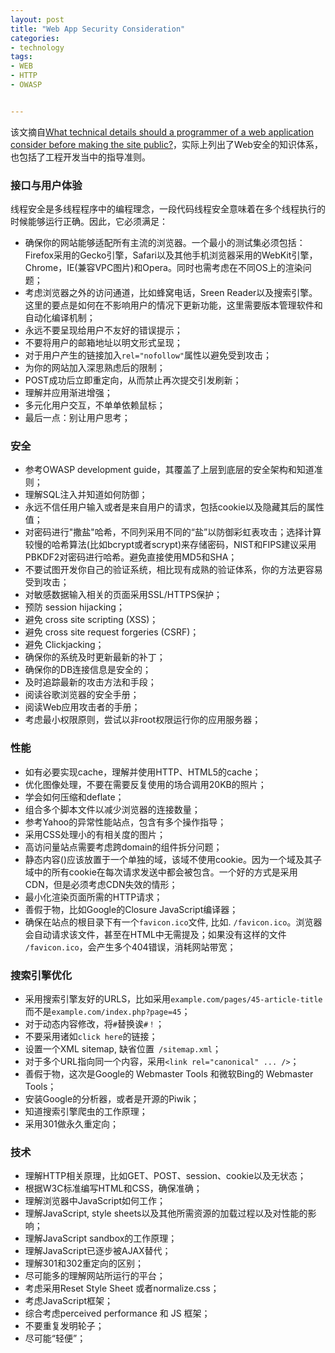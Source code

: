 ```yaml
---
layout: post
title: "Web App Security Consideration"
categories:
- technology 
tags:
- WEB
- HTTP
- OWASP


---
```

  
该文摘自[What technical details should a programmer of a web application consider before making the site public?](http://programmers.stackexchange.com/questions/46716/what-technical-details-should-a-programmer-of-a-web-application-consider-before)，实际上列出了Web安全的知识体系，也包括了工程开发当中的指导准则。     

### 接口与用户体验 ###  

线程安全是多线程程序中的编程理念，一段代码线程安全意味着在多个线程执行的时候能够运行正确。因此，它必须满足： 

- 确保你的网站能够适配所有主流的浏览器。一个最小的测试集必须包括：Firefox采用的Gecko引擎，Safari以及其他手机浏览器采用的WebKit引擎，Chrome，IE(兼容VPC图片)和Opera。同时也需考虑在不同OS上的渲染问题；
- 考虑浏览器之外的访问通道，比如蜂窝电话，Sreen Reader以及搜索引擎。这里的要点是如何在不影响用户的情况下更新功能，这里需要版本管理软件和自动化编译机制；
- 永远不要呈现给用户不友好的错误提示；
- 不要将用户的邮箱地址以明文形式呈现；
- 对于用户产生的链接加入`rel="nofollow"`属性以避免受到攻击；
- 为你的网站加入深思熟虑后的限制；
- POST成功后立即重定向，从而禁止再次提交引发刷新；
- 理解并应用渐进增强；
- 多元化用户交互，不单单依赖鼠标；
- 最后一点：别让用户思考； 



### 安全 ###

- 参考OWASP development guide，其覆盖了上层到底层的安全架构和知道准则；
- 理解SQL注入并知道如何防御；
- 永远不信任用户输入或者是来自用户的请求，包括cookie以及隐藏其后的属性值；
- 对密码进行"撒盐"哈希，不同列采用不同的“盐”以防御彩虹表攻击；选择计算较慢的哈希算法(比如bcrypt或者scrypt)来存储密码，NIST和FIPS建议采用PBKDF2对密码进行哈希。避免直接使用MD5和SHA；
- 不要试图开发你自己的验证系统，相比现有成熟的验证体系，你的方法更容易受到攻击；
- 对敏感数据输入相关的页面采用SSL/HTTPS保护；
- 预防 session hijacking；
- 避免 cross site scripting (XSS)；
- 避免 cross site request forgeries (CSRF)；
- 避免 Clickjacking；
- 确保你的系统及时更新最新的补丁；
- 确保你的DB连接信息是安全的；
- 及时追踪最新的攻击方法和手段；
- 阅读谷歌浏览器的安全手册；
- 阅读Web应用攻击者的手册；
- 考虑最小权限原则，尝试以非root权限运行你的应用服务器；
  


### 性能 ###

- 如有必要实现cache，理解并使用HTTP、HTML5的cache；
- 优化图像处理，不要在需要反复使用的场合调用20KB的照片；
- 学会如何压缩和deflate；
- 组合多个脚本文件以减少浏览器的连接数量；
- 参考Yahoo的异常性能站点，包含有多个操作指导；
- 采用CSS处理小的有相关度的图片；
- 高访问量站点需要考虑跨domain的组件拆分问题；
- 静态内容()应该放置于一个单独的域，该域不使用cookie。因为一个域及其子域中的所有cookie在每次请求发送中都会被包含。一个好的方式是采用CDN，但是必须考虑CDN失效的情形；
- 最小化渲染页面所需的HTTP请求；
- 善假于物，比如Google的Closure JavaScript编译器；
- 确保在站点的根目录下有一个`favicon.ico`文件, 比如. `/favicon.ico`。浏览器会自动请求该文件，甚至在HTML中无需提及；如果没有这样的文件` /favicon.ico`，会产生多个404错误，消耗网站带宽；



### 搜索引擎优化 ###

- 采用搜索引擎友好的URLS，比如采用`example.com/pages/45-article-title` 而不是`example.com/index.php?page=45`；  
- 对于动态内容修改，将`#`替换诶`#！`；  
- 不要采用诸如`click here`的链接；
- 设置一个XML sitemap, 缺省位置` /sitemap.xml`；
- 对于多个URL指向同一个内容，采用`<link rel="canonical" ... />`；
- 善假于物，这次是Google的 Webmaster Tools 和微软Bing的 Webmaster Tools；
- 安装Google的分析器，或者是开源的Piwik；
- 知道搜索引擎爬虫的工作原理；
- 采用301做永久重定向；



### 技术 ###


- 理解HTTP相关原理，比如GET、POST、session、cookie以及无状态；
- 根据W3C标准编写HTML和CSS，确保准确；
- 理解浏览器中JavaScript如何工作；
- 理解JavaScript, style sheets以及其他所需资源的加载过程以及对性能的影响；
- 理解JavaScript sandbox的工作原理；
- 理解JavaScript已逐步被AJAX替代；
- 理解301和302重定向的区别；
- 尽可能多的理解网站所运行的平台；
- 考虑采用Reset Style Sheet 或者normalize.css；
- 考虑JavaScript框架；
- 综合考虑perceived performance 和 JS 框架；
- 不要重复发明轮子；
- 尽可能“轻便”；